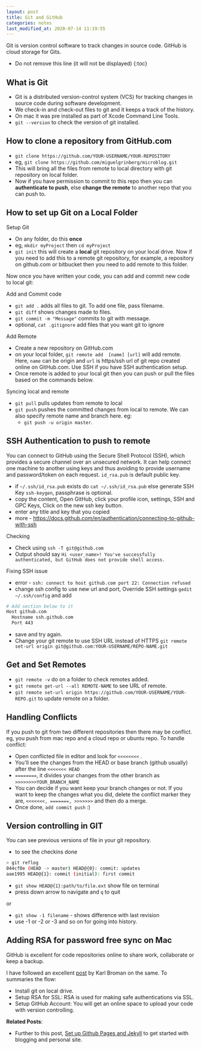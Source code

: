 ```yaml
---
layout: post
title: Git and GitHub
categories: notes
last_modified_at: 2020-07-14 11:19:55
---
```


Git is version control software to track changes in source code. GitHub is cloud storage for Gits.

- Do not remove this line (it will not be displayed)
{:toc}

## What is Git

- Git is a distributed version-control system (VCS) for tracking changes in source code during software development.
- We check-in and check-out files to git and it keeps a track of the history.
- On mac it was pre installed as part of Xcode Command Line Tools.
- `git --version` to check the version of git installed.

## How to clone a repository from GitHub.com

- `git clone https://github.com/YOUR-USERNAME/YOUR-REPOSITORY`
- eg, `git clone https://github.com/miguelgrinberg/microblog.git`
- This will bring all the files from remote to local directory with git repository on local folder.
- Now if you have permission to commit to this repo then you can **authenticate to push**, else **change the remote** to another repo that you can push to.

## How to set up Git on a Local Folder

Setup Git

- On any folder, do this **once**
- eg, `mkdir myProject` then `cd myProject`
- `git init` this will create a **local** git repository on your local drive. Now if you need to add this to a remote git repository, for example, a repository on github.com or bitbucket then you need to add remote to this folder.

Now once you have written your code, you can add and commit new code to local git:

Add and Commit code

- `git add .` adds all files to git. To add one file, pass filename.
- `git diff` shows changes made to files.
- `git commit -m "Message"` commits to git with message.
- optional, `cat .gitignore` add files that you want git to ignore

Add Remote

- Create a new repository on GitHub.com
- on your local folder, `git remote add  [name] [url]` will add remote. Here, `name` can be origin and `url` is https/ssh url of git repo created online on GitHub.com. Use SSH if you have SSH authentication setup.
- Once remote is added to your local git then you can push or pull the files based on the commands below.

Syncing local and remote

- `git pull` pulls updates from remote to local
- `git push` pushes the committed changes from local to remote. We can also specify remote name and branch here. eg:
  - `git push -u origin master`.

## SSH Authentication to push to remote

You can connect to GitHub using the Secure Shell Protocol (SSH), which provides a secure channel over an unsecured network. It can help connect one machine to another using keys and thus avoiding to provide username and password/token on each request. `id_rsa.pub` is default public key.

- if `~/.ssh/id_rsa.pub` exists do `cat ~/.ssh/id_rsa.pub` else generate SSH Key `ssh-keygen`, passphrase is optional.
- copy the content, Open GitHub, click your profile icon, settings, SSH and GPC Keys, Click on the new ssh key button.
- enter any title and key that you copied
- more - <https://docs.github.com/en/authentication/connecting-to-github-with-ssh>

Checking

- Check using `ssh -T git@github.com`
- Output should say `Hi <user_name>! You've successfully authenticated, but GitHub does not provide shell access.`

Fixing SSH issue

- error - `ssh: connect to host github.com port 22: Connection refused`
- change ssh config to use new url and port, Override SSH settings `gedit ~/.ssh/config` and add

```sh
# Add section below to it
Host github.com
  Hostname ssh.github.com
  Port 443
```

- save and try again.
- Change your git remote to use SSH URL instead of HTTPS `git remote set-url origin git@github.com:YOUR-USERNAME/REPO-NAME.git`

## Get and Set Remotes

- `git remote -v` do on a folder to check remotes added.
- `git remote get-url --all REMOTE-NAME` to see URL of remote.
- `git remote set-url origin https://github.com/YOUR-USERNAME/YOUR-REPO.git` to update remote on a folder.

## Handling Conflicts

If you push to git from two different repositories then there may be conflict. eg, you push from mac repo and a cloud repo or ubuntu repo. To handle conflict:

- Open conflicted file in editor and look for `<<<<<<<<` .
- You'll see the changes from the HEAD or base branch (github usually) after the line `<<<<<<< HEAD`
- `========`, it divides your changes from the other branch as `>>>>>>>>YOUR_BRANCH_NAME`
- You can decide if you want keep your branch changes or not. If you want to keep the changes what you did, delete the conflict marker they are, `<<<<<<<, =======, >>>>>>>` and then do a merge.
- Once done, `add commit push` :)

## Version controlling in GIT

You can see previous versions of file in your git repository.

- to see the checkins done

```sh
> git reflog
044cf0e (HEAD -> master) HEAD@{0}: commit: updates
aae1995 HEAD@{1}: commit (initial): first commit
```

- `git show HEAD@{1}:path/to/file.ext` show file on terminal
- press down arrow to navigate and `q` to quit

or

- `git show -1 filename` - shows difference with last revision
- use -1 or -2 or -3 and so on for going into history.

## Adding RSA for password free sync on Mac

GitHub is excellent for code repositories online to share work, collaborate or keep a backup.

I have followed an excellent [post](https://kbroman.org/github_tutorial/) by Karl Broman on the same. To summaries the flow:

- Install git on local drive.
- Setup RSA for SSL: RSA is used for making safe authentications via SSL.
- Setup GitHub Account: You will get an online space to upload your code with version controlling.

**Related Posts**:

- Further to this post, [Set up Github Pages and Jekyll](github-pages-jekyll) to get started with blogging and personal site.
